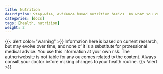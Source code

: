 ```yaml
---
title: Nutrition
description: Step-wise, evidence based nutrition basics. Do what you can, focusing on sustainable habits and lifestyle changes.
categories: [docs]
tags: [health, nutrition]
weight: 2
---
```


{{< alert color="warning" >}}
Information here is based on current research, but may evolve over time, and none of it is a substitute for professional medical advice. You use this information at your own risk. The author/website is not liable for any outcomes related to the content. Always consult your doctor before making changes to your health routine.
{{< /alert >}}


